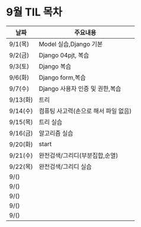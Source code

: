 # 9월 TIL 목차

|날짜|주요내용|
|------|---|
|9/1(목)|Model 실습,Django 기본|
|9/2(금)|Django 04pjt, 복습|
|9/3(토)|Django 복습|
|9/6(화)|Django form,복습|
|9/7(수)|Django 사용자 인증 및 권한,복습|
|9/13(화)|트리|
|9/14(수)|컴퓨팅 사고력(손으로 해서 파일 없음)|
|9/15(목)|트리 실습|
|9/16(금)|알고리즘 실습|
|9/20(화)|start|
|9/21(수)|완전검색/그리디(부분집합,순열)|
|9/22(목)|완전검색/그리디 실습|
|9/()||
|9/()||
|9/()||
|9/()||
|9/()||